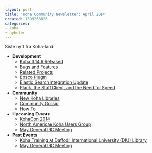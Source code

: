 ```yaml
---
layout: post
title: 'Koha Community Newsletter: April 2014'
created: 1399268826
categories:
- koha
- nyheter
---
```

<p>Siste nytt fra Koha-land:</p>

<ul>
<li><strong>Development</strong>
<ul>
<li><a href="http://koha-community.org/koha-community-newsletter-april-2014/#314">Koha 3.14.6 Released</a></li>
<li><a href="http://koha-community.org/koha-community-newsletter-april-2014/#patches">Bugs and Features</a></li>
<li><a href="http://koha-community.org/koha-community-newsletter-april-2014/#projects">Related Projects</a></li>
<li><a href="http://koha-community.org/koha-community-newsletter-april-2014/#ebsco">Ebsco Plugin</a></li>
<li><a href="http://koha-community.org/koha-community-newsletter-april-2014/#elastic">Elastic Search Integration Update</a></li>
<li><a href="http://koha-community.org/koha-community-newsletter-april-2014/#plack">Plack, the Staff Client, and the Need for Speed</a></li>
</ul>
</li>
<li><strong>Community</strong>
<ul>
<li><a href="http://koha-community.org/koha-community-newsletter-april-2014/#newlibs">New Koha Libraries</a></li>
<li><a href="http://koha-community.org/koha-community-newsletter-april-2014/#gossip">Community Gossip</a></li>
<li><a href="http://koha-community.org/koha-community-newsletter-april-2014/#howto">How To</a></li>
</ul>
</li>
<li><strong>Upcoming Events</strong>
<ul>
<li><a href="http://koha-community.org/koha-community-newsletter-april-2014/#kohacon">KohaCon 2014</a></li>
<li><a href="http://koha-community.org/koha-community-newsletter-april-2014/#nakug">North American Koha Users Group</a></li>
<li><a href="http://koha-community.org/koha-community-newsletter-april-2014/#ircnext">May General IRC Meeting</a></li>
</ul>
</li>
<li><strong>Past Events</strong>
<ul>
<li><a href="http://koha-community.org/koha-community-newsletter-april-2014/#training">Koha Training At Daffodil International University (DIU) Library</a></li>
<li><a href="http://koha-community.org/koha-community-newsletter-april-2014/#ircpast">May General IRC Meeting</a></li>
</ul>
</li>
</ul>
